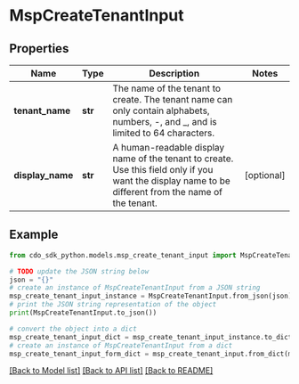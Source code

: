 # MspCreateTenantInput


## Properties

Name | Type | Description | Notes
------------ | ------------- | ------------- | -------------
**tenant_name** | **str** | The name of the tenant to create. The tenant name can only contain alphabets, numbers, -, and _, and is limited to 64 characters. | 
**display_name** | **str** | A human-readable display name of the tenant to create. Use this field only if you want the display name to be different from the name of the tenant. | [optional] 

## Example

```python
from cdo_sdk_python.models.msp_create_tenant_input import MspCreateTenantInput

# TODO update the JSON string below
json = "{}"
# create an instance of MspCreateTenantInput from a JSON string
msp_create_tenant_input_instance = MspCreateTenantInput.from_json(json)
# print the JSON string representation of the object
print(MspCreateTenantInput.to_json())

# convert the object into a dict
msp_create_tenant_input_dict = msp_create_tenant_input_instance.to_dict()
# create an instance of MspCreateTenantInput from a dict
msp_create_tenant_input_form_dict = msp_create_tenant_input.from_dict(msp_create_tenant_input_dict)
```
[[Back to Model list]](../README.md#documentation-for-models) [[Back to API list]](../README.md#documentation-for-api-endpoints) [[Back to README]](../README.md)


